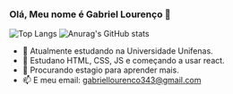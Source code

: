 ### Olá, Meu nome é Gabriel Lourenço 👋

![Top Langs](https://github-readme-stats.vercel.app/api/top-langs/?username=gabriel-oliviera42&theme=dracula&hide_progress=true)
![Anurag's GitHub stats](https://github-readme-stats.vercel.app/api?username=gabriel-oliviera42&theme=dracula&hide=contribs,prs)


- 🔭 Atualmente estudando na Universidade Unifenas.
- 🌱 Estudano HTML, CSS, JS e começando a usar react.
- 👯 Procurando estagio para aprender mais.
- 📫 E meu email: gabriellourenco343@gmail.com

